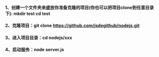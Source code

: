 #### 1、创建一个文件夹来盛放你准备克隆的项目(你也可以把项目clone到任意目录下): mkdir test   cd test
#### 2、克隆项目：git clone https://github.com/jsdegithub/nodejs.git
#### 3、进入项目目录：cd nodejs/xxx
#### 4、启动服务：node server.js
